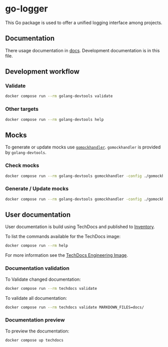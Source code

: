 # go-logger

This Go package is used to offer a unified logging interface among projects.

## Documentation

There usage documentation in [docs](docs/). Development documentation is in
this file.

## Development workflow

### Validate

```bash
docker compose run --rm golang-devtools validate
```

### Other targets

```bash
docker compose run --rm golang-devtools help
```

## Mocks

To generate or update mocks use
[`gomockhandler`](https://github.com/sanposhiho/gomockhandler). `gomockhandler`
is provided by `golang-devtools`.

### Check mocks

```bash
docker compose run --rm golang-devtools gomockhandler -config ./gomockhandler.json check
```

### Generate / Update mocks

```bash
docker compose run --rm golang-devtools gomockhandler -config ./gomockhandler.json mockgen
```

## User documentation

User documentation is build using TechDocs and published to
[Inventory](https://inventory.internal.coop/docs/default/component/go-logger).

To list the commands available for the TechDocs image:

```sh
docker compose run --rm help
```

For more information see the [TechDocs Engineering
Image](https://github.com/coopnorge/engineering-docker-images/tree/main/images/techdocs).

### Documentation validation

To Validate changed documentation:

```sh
docker compose run --rm techdocs validate
```

To validate all documentation:

```sh
docker compose run --rm techdocs validate MARKDOWN_FILES=docs/
```

### Documentation preview

To preview the documentation:

```sh
docker compose up techdocs
```
